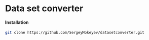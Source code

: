 # Data set converter

#### Installation

```bash
git clone https://github.com/SergeyMokeyev/datasetconverter.git
```